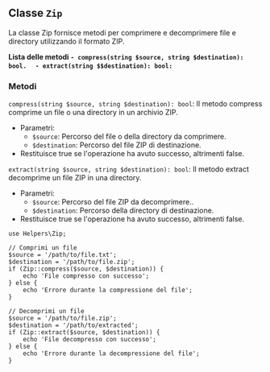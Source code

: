 ## Classe `Zip`

La classe Zip  fornisce metodi per comprimere e decomprimere file e directory utilizzando il formato ZIP.

**Lista delle metodi
`- compress(string $source, string $destination): bool.  `
`- extract(string $$destination): bool:`**

### Metodi

`compress(string $source, string $destination): bool`: Il metodo compress comprime un file o una directory in un archivio ZIP.
* Parametri:
  * `$source`: Percorso del file o della directory da comprimere.
  * `$destination`: Percorso del file ZIP di destinazione.
* Restituisce true se l'operazione ha avuto successo, altrimenti false.

`extract(string $source, string $destination): bool`: Il metodo extract decomprime un file ZIP in una directory.
* Parametri:
  * `$source`: Percorso del file ZIP da decomprimere..
  * `$destination`: Percorso della directory di destinazione.
* Restituisce true se l'operazione ha avuto successo, altrimenti false.

```
use Helpers\Zip;

// Comprimi un file
$source = '/path/to/file.txt';
$destination = '/path/to/file.zip';
if (Zip::compress($source, $destination)) {
    echo 'File compresso con successo';
} else {
    echo 'Errore durante la compressione del file';
}

// Decomprimi un file
$source = '/path/to/file.zip';
$destination = '/path/to/extracted';
if (Zip::extract($source, $destination)) {
    echo 'File decompresso con successo';
} else {
    echo 'Errore durante la decompressione del file';
}
```
